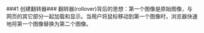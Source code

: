 
###1 创建翻转器###
翻转器(rollover)背后的思想：第一个图像是原始图像，与网页的其它部分一起加载和显示。当用户将鼠标移动到第一个图像时，浏览器快速地将第一个图像替换为第二个图像。  
